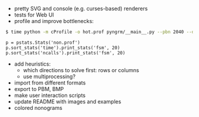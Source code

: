 - pretty SVG and console (e.g. curses-based) renderers
- tests for Web UI
- profile and improve bottlenecks:

```bash
$ time python -m cProfile -o hot.prof pyngrm/__main__.py --pbn 2040 --draw-final
```

```
p = pstats.Stats('non.prof')
p.sort_stats('time').print_stats('fsm', 20)
p.sort_stats('ncalls').print_stats('fsm', 20)
```

- add heuristics:
  - which directions to solve first: rows or columns
  - use multiprocessing?
- import from different formats
- export to PBM, BMP
- make user interaction scripts
- update README with images and examples
- colored nonograms
